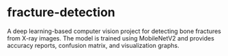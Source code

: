 # fracture-detection
A deep learning-based computer vision project for detecting bone fractures from X-ray images. The model is trained using MobileNetV2 and provides accuracy reports, confusion matrix, and visualization graphs.
